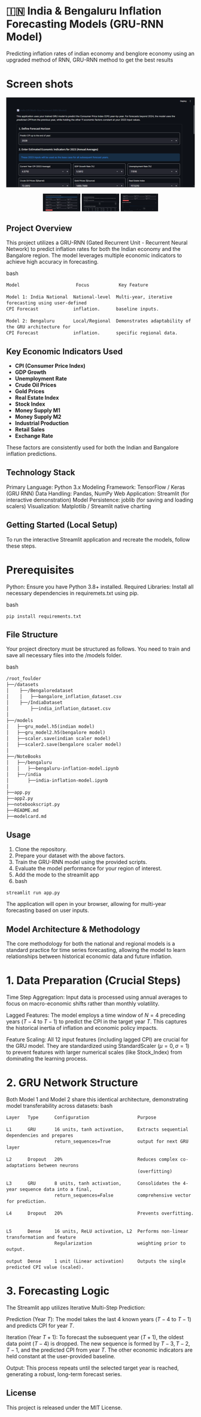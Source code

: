 # 🇮🇳 India & Bengaluru Inflation Forecasting Models (GRU-RNN Model)
Predicting inflation rates of indian economy and benglore economy using an upgraded method of RNN, GRU-RNN method to get the best results 

# Screen shots 
![image alt](https://github.com/varunpm-ai-ai/GRU-RNN_InflationModel/blob/main/Screenshot%202025-10-22%20144236.png?raw=true)
<div align="center">
 <img src="https://github.com/varunpm-ai-ai/GRU-RNN_InflationModel/blob/main/Screenshot%202025-10-22%20144737.png?raw=true" alt="img1" width="100"  />
 <img src="https://github.com/varunpm-ai-ai/GRU-RNN_InflationModel/blob/main/Screenshot%202025-10-22%20144759.png?raw=true" alt="img2" width="100"  />
 <img src="https://github.com/varunpm-ai-ai/GRU-RNN_InflationModel/blob/main/Screenshot%202025-10-22%20193512.png?raw=true" alt="img3" width="100"  />
</div>

## Project Overview

This project utilizes a GRU-RNN (Gated Recurrent Unit - Recurrent Neural Network) to predict inflation rates for both the Indian economy and the Bangalore region. The model leverages multiple economic indicators to achieve high accuracy in forecasting.

bash
```
Model                     Focus           Key Feature

Model 1: India National  National-level  Multi-year, iterative forecasting using user-defined
CPI Forecast             inflation.      baseline inputs.

Model 2: Bengaluru       Local/Regional  Demonstrates adaptability of the GRU architecture for
CPI Forecast             inflation.      specific regional data.
```

##  Key Economic Indicators Used

- **CPI (Consumer Price Index)**
- **GDP Growth**
- **Unemployment Rate**
- **Crude Oil Prices**
- **Gold Prices**
- **Real Estate Index**
- **Stock Index**
- **Money Supply M1**
- **Money Supply M2**
- **Industrial Production**
- **Retail Sales**
- **Exchange Rate**

These factors are consistently used for both the Indian and Bangalore inflation predictions.

## Technology Stack
Primary Language: Python 3.x
Modeling Framework: TensorFlow / Keras (GRU RNN)
Data Handling: Pandas, NumPy
Web Application: Streamlit (for interactive demonstration)
Model Persistence: joblib (for saving and loading scalers)
Visualization: Matplotlib / Streamlit native charting

##  Getting Started (Local Setup)
To run the interactive Streamlit application and recreate the models, follow these steps.

# Prerequisites
Python: Ensure you have Python 3.8+ installed.
Required Libraries: Install all necessary dependencies in requiremets.txt using pip.

bash
```
pip install requirements.txt
```

## File Structure
Your project directory must be structured as follows. You need to train and save all necessary files into the /models folder.

bash
```
/root_foulder
├──/datasets
│    ├──/Bengaloredataset
│    │   ├──bangalore_inflation_dataset.csv
│    ├──/IndiaDataset
│        ├──india_inflation_dataset.csv
│
├──/models
│   ├──gru_model.h5(indian model)
│   ├──gru_model2.h5(bengalore model)
│   ├──scaler.save(indian scaler model)
│   ├──scaler2.save(bengalore scaler model)
│
├──/NoteBooks
│   ├──/bengaluru
│   │   ├──bengaluru-inflation-model.ipynb
│   ├──/india
│       ├──india-inflation-model.ipynb
│
├──app.py
├──app2.py
├──notebookscript.py
├──README.md
├──modelcard.md
```

## Usage

1. Clone the repository.
2. Prepare your dataset with the above factors.
3. Train the GRU-RNN model using the provided scripts.
4. Evaluate the model performance for your region of interest.
5. Add the mode to the streamlit app 
6. bash
```
streamlit run app.py  
```
The application will open in your browser, allowing for multi-year forecasting based on user inputs.

## Model Architecture & Methodology
The core methodology for both the national and regional models is a standard practice for time series forecasting, allowing the model to learn relationships between historical economic data and future inflation.

# 1. Data Preparation (Crucial Steps)

Time Step Aggregation: Input data is processed using annual averages to focus on macro-economic shifts rather than monthly volatility.

Lagged Features: The model employs a time window of $N=4$ preceding years ($T-4$ to $T-1$) to predict the CPI in the target year $T$. This captures the historical inertia of inflation and economic policy impacts.

Feature Scaling: All 12 input features (including lagged CPI) are crucial for the GRU model. They are standardized using StandardScaler ($\mu=0, \sigma=1$) to prevent features with larger numerical scales (like Stock_Index) from dominating the learning process.

# 2. GRU Network Structure

Both Model 1 and Model 2 share this identical architecture, demonstrating model transferability across datasets:
bash
```
Layer   Type      Configuration                  Purpose

L1      GRU       16 units, tanh activation,     Extracts sequential dependencies and prepares
                  return_sequences=True          output for next GRU layer
 
L2      Dropout   20%                            Reduces complex co-adaptations between neurons
                                                 (overfitting)

L3      GRU       8 units, tanh activation,      Consolidates the 4-year sequence data into a final,
                  return_sequences=False         comprehensive vector for prediction.

L4      Dropout   20%                            Prevents overfitting.


L5      Dense     16 units, ReLU activation, L2  Performs non-linear transformation and feature
                  Regularization                 weighting prior to output.

output  Dense     1 unit (Linear activation)     Outputs the single predicted CPI value (scaled).

```

# 3. Forecasting Logic

The Streamlit app utilizes Iterative Multi-Step Prediction:

Prediction (Year $T$): The model takes the last 4 known years ($T-4$ to $T-1$) and predicts CPI for year $T$.

Iteration (Year $T+1$): To forecast the subsequent year ($T+1$), the oldest data point ($T-4$) is dropped. The new sequence is formed by $T-3, T-2, T-1,$ and the predicted CPI from year $T$. The other economic indicators are held constant at the user-provided baseline.

Output: This process repeats until the selected target year is reached, generating a robust, long-term forecast series.


## License

This project is released under the MIT License.
